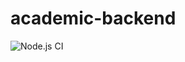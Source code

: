 # academic-backend

![Node.js CI](https://github.com/guilherme-fafic/academic-backend/workflows/Node.js%20CI/badge.svg)
